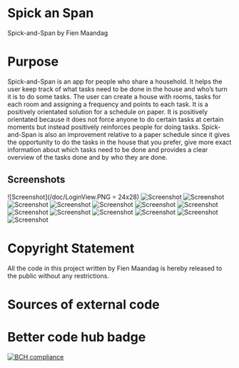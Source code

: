 # Spick an Span
Spick-and-Span by Fien Maandag

# Purpose
Spick-and-Span is an app for people who share a household. It helps the user keep track of what tasks need to be done in the house and who’s turn it is to do some tasks. The user can create a house with rooms, tasks for each room and assigning a frequency and points to each task. It is a positively orientated solution for a schedule on paper. It is positively orientated because it does not force anyone to do certain tasks at certain moments but instead positively reinforces people for doing tasks. Spick-and-Span is also an improvement relative to a paper schedule since it gives the opportunity to do the tasks in the house that you prefer, give more exact information about which tasks need to be done and provides a clear overview of the tasks done and by who they are done.

## Screenshots
![Screenshot](/doc/LoginView.PNG = 24x28) ![Screenshot](/doc/LoginView1.PNG)
![Screenshot](/doc/NewHouseView.PNG) ![Screenshot](/doc/SecretCodeView.PNG)
![Screenshot](/doc/HouseView.PNG) ![Screenshot](/doc/HouseView1.PNG)
![Screenshot](/doc/RoomView.PNG) ![Screenshot](/doc/RoomView1.PNG) ![Screenshot](/doc/RoomView2.PNG)
![Screenshot](/doc/HistoryView.PNG) ![Screenshot](/doc/HistoryView1.PNG)
![Screenshot](/doc/ScoreboardView.PNG)
![Screenshot](/doc/SettingView.PNG) ![Screenshot](/doc/SettingView1.PNG)

# Copyright Statement
All the code in this project written by Fien Maandag is hereby released to the public without any restrictions.

# Sources of external code


# Better code hub badge
[![BCH compliance](https://bettercodehub.com/edge/badge/FienMaandag/spick-and-span?branch=master)](https://bettercodehub.com/)
